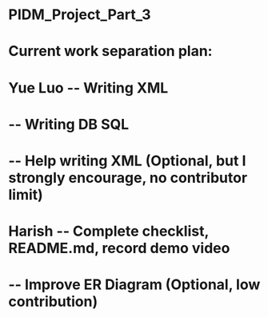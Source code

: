 # PIDM_Project_Part_3

# Current work separation plan:
# Yue Luo -- Writing XML
#         -- Writing DB SQL
#         -- Help writing XML (Optional, but I strongly encourage, no contributor limit)
# Harish  -- Complete checklist, README.md, record demo video
#         -- Improve ER Diagram (Optional, low contribution)
